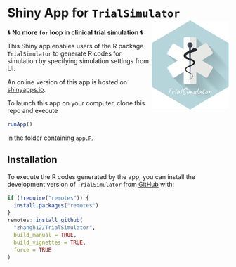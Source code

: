 # Shiny App for `TrialSimulator` <img src="logo.png" align="right" width="175" />

**&#x2695; No more `for` loop in clinical trial simulation &#x2695;**

This Shiny app enables users of the R package `TrialSimulator` to generate R codes for simulation by specifying simulation settings from UI. 

An online version of this app is hosted on [shinyapps.io](https://bx7ttm-han-zhang.shinyapps.io/trialsimulatorstarter/). 

To launch this app on your computer, clone this repo and execute
``` r
runApp()
```
in the folder containing `app.R`. 

## Installation

To execute the R codes generated by the app, you can install the development version of `TrialSimulator` from [GitHub](https://github.com/zhangh12/TrialSimulator) with:

``` r
if (!require("remotes")) {
  install.packages("remotes")
}
remotes::install_github(
  "zhangh12/TrialSimulator", 
  build_manual = TRUE, 
  build_vignettes = TRUE, 
  force = TRUE
)
```
